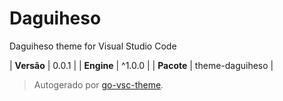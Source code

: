 # Daguiheso

Daguiheso theme for Visual Studio Code

| **Versão** | 0.0.1 |
| **Engine** | ^1.0.0 |
| **Pacote** | theme-daguiheso |

> Autogerado por [go-vsc-theme](https://github.com/natalbu/go-vsc-theme).
